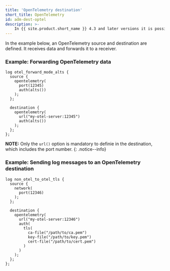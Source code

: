 ```yaml
---
title: 'OpenTelemetry destination'
short_title: OpenTelemetry
id: adm-dest-optel
description: >-
    In {{ site.product.short_name }} 4.3 and later versions it is possible to send logs, metrics and traces from OpenTelemetry clients. For more information see the OpenTelemetry Protocol (OTLP/gRPC).
---
```


In the example below, an OpenTelemetry source and destination are defined. It receives data and forwards it to a receiver.

### Example: Forwarding OpenTelemetry data

```config
log otel_forward_mode_alts {
  source {
    opentelemetry(
      port(12345)
      auth(alts())
    );
  };

  destination {
    opentelemetry(
      url("my-otel-server:12345")
      auth(alts())
    );
  };
};
```

**NOTE:** Only the `url()` option is mandatory to definie in the destination, which includes the port number.
{: .notice--info}

### Example: Sending log messages to an OpenTelemetry destination

```config
log non_otel_to_otel_tls {
  source {
    network(
      port(12346)
    );
  };

  destination {
    opentelemetry(
      url("my-otel-server:12346")
      auth(
        tls(
          ca-file("/path/to/ca.pem")
          key-file("/path/to/key.pem")
          cert-file("/path/to/cert.pem")
        )
      )
    );
  };
};
```
